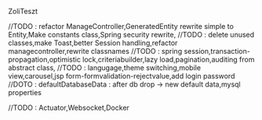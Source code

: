 ZoliTeszt

//TODO : refactor ManageController,GeneratedEntity rewrite simple to Entity,Make constants class,Spring security rewrite,
//TODO : delete unused classes,make Toast,better Session handling,refactor managecontroller,rewrite classnames
//TODO : spring session,transaction-propagation,optimistic lock,criteriabuilder,lazy load,pagination,auditing from abstract class,
//TODO : langugage,theme switching,mobile view,carousel,jsp form-formvalidation-rejectvalue,add login password
//DOTO : defaultDatabaseData : after db drop -> new default data,mysql properties

//TODO : Actuator,Websocket,Docker
